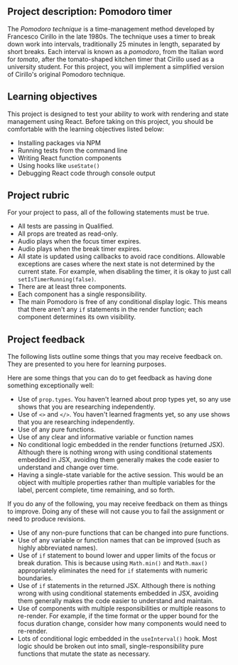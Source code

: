 ## Project description: Pomodoro timer

The *Pomodoro technique* is a time-management method developed by Francesco Cirillo in the late 1980s. The technique uses a timer to break down work into intervals, traditionally 25 minutes in length, separated by short breaks. Each interval is known as a *pomodoro*, from the Italian word for *tomato*, after the tomato-shaped kitchen timer that Cirillo used as a university student. For this project, you will implement a simplified version of Cirillo's original Pomodoro technique.

## Learning objectives

This project is designed to test your ability to work with rendering and state management using React. Before taking on this project, you should be comfortable with the learning objectives listed below:

- Installing packages via NPM
- Running tests from the command line
- Writing React function components
- Using hooks like `useState()`
- Debugging React code through console output

## Project rubric

For your project to pass, all of the following statements must be true.

- All tests are passing in Qualified.
- All props are treated as read-only.
- Audio plays when the focus timer expires.
- Audio plays when the break timer expires.
- All state is updated using callbacks to avoid race conditions. Allowable exceptions are cases where the next state is not determined by the current state. For example, when disabling the timer, it is okay to just call `setIsTimerRunning(false)`.
- There are at least three components.
- Each component has a single responsibility.
- The main Pomodoro is free of any conditional display logic. This means that there aren't any `if` statements in the render function; each component determines its own visibility.

## Project feedback

The following lists outline some things that you may receive feedback on. They are presented to you here for learning purposes.

Here are some things that you can do to get feedback as having done something exceptionally well:

- Use of `prop.types`. You haven't learned about prop types yet, so any use shows that you are researching independently.
- Use of `<>` and `</>`. You haven't learned fragments yet, so any use shows that you are researching independently.
- Use of any pure functions.
- Use of any clear and informative variable or function names
- No conditional logic embedded in the render functions (returned JSX). Although there is nothing wrong with using conditional statements embedded in JSX, avoiding them generally makes the code easier to understand and change over time.
- Having a single-state variable for the active session. This would be an object with multiple properties rather than multiple variables for the label, percent complete, time remaining, and so forth.

If you do any of the following, you may receive feedback on them as things to improve. Doing any of these will not cause you to fail the assignment or need to produce revisions.

- Use of any non-pure functions that can be changed into pure functions.
- Use of any variable or function names that can be improved (such as highly abbreviated names).
- Use of `if` statement to bound lower and upper limits of the focus or break duration. This is because using `Math.min()` and `Math.max()` appropriately eliminates the need for `if` statements with numeric boundaries.
- Use of `if` statements in the returned JSX. Although there is nothing wrong with using conditional statements embedded in JSX, avoiding them generally makes the code easier to understand and maintain.
- Use of components with multiple responsibilities or multiple reasons to re-render. For example, if the time format or the upper bound for the focus duration change, consider how many components would need to re-render.
- Lots of conditional logic embedded in the `useInterval()` hook. Most logic should be broken out into small, single-responsibility pure functions that mutate the state as necessary.